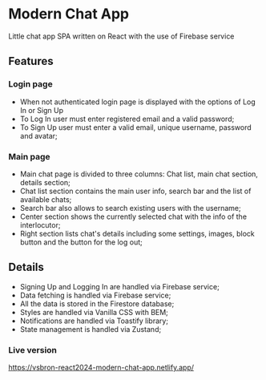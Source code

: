 # Modern Chat App

Little chat app SPA written on React with the use of Firebase service

## Features

### Login page

- When not authenticated login page is displayed with the options of Log In or Sign Up
- To Log In user must enter registered email and a valid password;
- To Sign Up user must enter a valid email, unique username, password and avatar;

### Main page

- Main chat page is divided to three columns: Chat list, main chat section, details section;
- Chat list section contains the main user info, search bar and the list of available chats;
- Search bar also allows to search existing users with the username;
- Center section shows the currently selected chat with the info of the interlocutor;
- Right section lists chat's details including some settings, images, block button and the button for the log out;

## Details

- Signing Up and Logging In are handled via Firebase service;
- Data fetching is handled via Firebase service;
- All the data is stored in the Firestore database;
- Styles are handled via Vanilla CSS with BEM;
- Notifications are handled via Toastify library;
- State management is handled via Zustand;

### Live version

https://vsbron-react2024-modern-chat-app.netlify.app/
